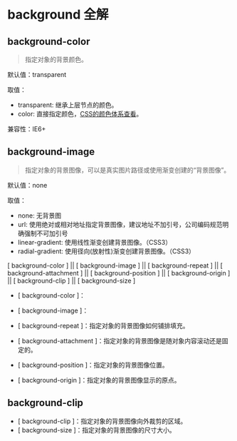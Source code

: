 # background 全解

## background-color

> 指定对象的背景颜色。

默认值：transparent

取值：
- transparent: 继承上层节点的颜色。
- color: 直接指定颜色，[CSS的颜色体系查看](css-color-system/main.md)。

兼容性：IE6+

## background-image

> 指定对象的背景图像，可以是真实图片路径或使用渐变创建的“背景图像”。

默认值：none

取值：

- none: 无背景图
- url: 使用绝对或相对地址指定背景图像，建议地址不加引号，公司编码规范明确强制不可加引号
- linear-gradient: 使用线性渐变创建背景图像。（CSS3） 
- radial-gradient: 使用径向(放射性)渐变创建背景图像。（CSS3）


[ background-color ] || [ background-image ] || [ background-repeat ] || [ background-attachment ] || [ background-position ] || [ background-origin ] || [ background-clip ] || [ background-size ]

- [ background-color ]：
- [ background-image ]：



- [ background-repeat ]：指定对象的背景图像如何铺排填充。
- [ background-attachment ]：指定对象的背景图像是随对象内容滚动还是固定的。
- [ background-position ]：指定对象的背景图像位置。
- [ background-origin ]：指定对象的背景图像显示的原点。

## background-clip

- [ background-clip ]：指定对象的背景图像向外裁剪的区域。
- [ background-size ]：指定对象的背景图像的尺寸大小。
